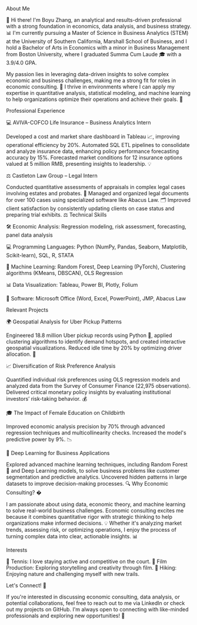 About Me

👋 Hi there! I'm Boyu Zhang, an analytical and results-driven professional with a strong foundation in economics, data analysis, and business strategy. 📊 I'm currently pursuing a Master of Science in Business Analytics (STEM) at the University of Southern California, Marshall School of Business, and I hold a Bachelor of Arts in Economics with a minor in Business Management from Boston University, where I graduated Summa Cum Laude 🎓 with a 3.9/4.0 GPA.

My passion lies in leveraging data-driven insights to solve complex economic and business challenges, making me a strong fit for roles in economic consulting. 💼 I thrive in environments where I can apply my expertise in quantitative analysis, statistical modeling, and machine learning to help organizations optimize their operations and achieve their goals. 🚀

Professional Experience

💻 AVIVA-COFCO Life Insurance – Business Analytics Intern

Developed a cost and market share dashboard in Tableau 📈, improving operational efficiency by 20%.
Automated SQL ETL pipelines to consolidate and analyze insurance data, enhancing policy performance forecasting accuracy by 15%.
Forecasted market conditions for 12 insurance options valued at 5 million RMB, presenting insights to leadership. 💡

⚖️ Castleton Law Group – Legal Intern

Conducted quantitative assessments of appraisals in complex legal cases involving estates and probates. 📑
Managed and organized legal documents for over 100 cases using specialized software like Abacus Law. 🗂️
Improved client satisfaction by consistently updating clients on case status and preparing trial exhibits. ⚖️
Technical Skills

🛠️ Economic Analysis: Regression modeling, risk assessment, forecasting, panel data analysis

💻 Programming Languages: Python (NumPy, Pandas, Seaborn, Matplotlib, Scikit-learn), SQL, R, STATA

🤖 Machine Learning: Random Forest, Deep Learning (PyTorch), Clustering algorithms (KMeans, DBSCAN), OLS Regression

📊 Data Visualization: Tableau, Power BI, Plotly, Folium

📂 Software: Microsoft Office (Word, Excel, PowerPoint), JMP, Abacus Law

Relevant Projects

🌍 Geospatial Analysis for Uber Pickup Patterns

Engineered 18.8 million Uber pickup records using Python 🐍, applied clustering algorithms to identify demand hotspots, and created interactive geospatial visualizations.
Reduced idle time by 20% by optimizing driver allocation. 🚗

📈 Diversification of Risk Preference Analysis

Quantified individual risk preferences using OLS regression models and analyzed data from the Survey of Consumer Finance (22,975 observations).
Delivered critical monetary policy insights by evaluating institutional investors’ risk-taking behavior. 💰

🎓 The Impact of Female Education on Childbirth

Improved economic analysis precision by 70% through advanced regression techniques and multicollinearity checks.
Increased the model's predictive power by 9%. 📉

🤖 Deep Learning for Business Applications

Explored advanced machine learning techniques, including Random Forest 🌳 and Deep Learning models, to solve business problems like customer segmentation and predictive analytics.
Uncovered hidden patterns in large datasets to improve decision-making processes. 🔍
Why Economic Consulting? �

I am passionate about using data, economic theory, and machine learning to solve real-world business challenges. Economic consulting excites me because it combines quantitative rigor with strategic thinking to help organizations make informed decisions. 💡 Whether it's analyzing market trends, assessing risk, or optimizing operations, I enjoy the process of turning complex data into clear, actionable insights. 📊

Interests

🎾 Tennis: I love staying active and competitive on the court.
🎥 Film Production: Exploring storytelling and creativity through film.
🥾 Hiking: Enjoying nature and challenging myself with new trails.

Let's Connect! 🤝

If you're interested in discussing economic consulting, data analysis, or potential collaborations, feel free to reach out to me via LinkedIn or check out my projects on GitHub. I'm always open to connecting with like-minded professionals and exploring new opportunities! 🌟
